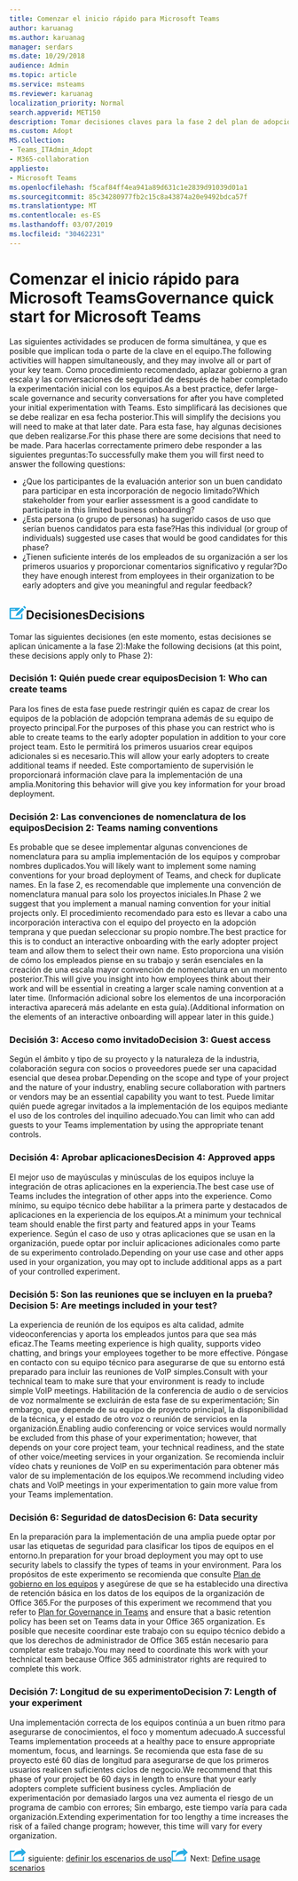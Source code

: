 ```yaml
---
title: Comenzar el inicio rápido para Microsoft Teams
author: karuanag
ms.author: karuanag
manager: serdars
ms.date: 10/29/2018
audience: Admin
ms.topic: article
ms.service: msteams
ms.reviewer: karuanag
localization_priority: Normal
search.appverid: MET150
description: Tomar decisiones claves para la fase 2 del plan de adopción
ms.custom: Adopt
MS.collection:
- Teams_ITAdmin_Adopt
- M365-collaboration
appliesto:
- Microsoft Teams
ms.openlocfilehash: f5caf84ff4ea941a89d631c1e2839d91039d01a1
ms.sourcegitcommit: 85c34280977fb2c15c8a43874a20e9492bdca57f
ms.translationtype: MT
ms.contentlocale: es-ES
ms.lasthandoff: 03/07/2019
ms.locfileid: "30462231"
---
```

# <a name="governance-quick-start-for-microsoft-teams"></a><span data-ttu-id="8ca9f-103">Comenzar el inicio rápido para Microsoft Teams</span><span class="sxs-lookup"><span data-stu-id="8ca9f-103">Governance quick start for Microsoft Teams</span></span>

<span data-ttu-id="8ca9f-104">Las siguientes actividades se producen de forma simultánea, y que es posible que implican toda o parte de la clave en el equipo.</span><span class="sxs-lookup"><span data-stu-id="8ca9f-104">The following activities will happen simultaneously, and they may involve all or part of your key team.</span></span> <span data-ttu-id="8ca9f-105">Como procedimiento recomendado, aplazar gobierno a gran escala y las conversaciones de seguridad de después de haber completado la experimentación inicial con los equipos.</span><span class="sxs-lookup"><span data-stu-id="8ca9f-105">As a best practice, defer large-scale governance and security conversations for after you have completed your initial experimentation with Teams.</span></span> <span data-ttu-id="8ca9f-106">Esto simplificará las decisiones que se debe realizar en esa fecha posterior.</span><span class="sxs-lookup"><span data-stu-id="8ca9f-106">This will simplify the decisions you will need to make at that later date.</span></span> <span data-ttu-id="8ca9f-107">Para esta fase, hay algunas decisiones que deben realizarse.</span><span class="sxs-lookup"><span data-stu-id="8ca9f-107">For this phase there are some decisions that need to be made.</span></span> <span data-ttu-id="8ca9f-108">Para hacerlas correctamente primero debe responder a las siguientes preguntas:</span><span class="sxs-lookup"><span data-stu-id="8ca9f-108">To successfully make them you will first need to answer the following questions:</span></span>

- <span data-ttu-id="8ca9f-109">¿Que los participantes de la evaluación anterior son un buen candidato para participar en esta incorporación de negocio limitado?</span><span class="sxs-lookup"><span data-stu-id="8ca9f-109">Which stakeholder from your earlier assessment is a good candidate to participate in this limited business onboarding?</span></span>
- <span data-ttu-id="8ca9f-110">¿Esta persona (o grupo de personas) ha sugerido casos de uso que serían buenos candidatos para esta fase?</span><span class="sxs-lookup"><span data-stu-id="8ca9f-110">Has this individual (or group of individuals) suggested use cases that would be good candidates for this phase?</span></span>  
- <span data-ttu-id="8ca9f-111">¿Tienen suficiente interés de los empleados de su organización a ser los primeros usuarios y proporcionar comentarios significativo y regular?</span><span class="sxs-lookup"><span data-stu-id="8ca9f-111">Do they have enough interest from employees in their organization to be early adopters and give you meaningful and regular feedback?</span></span> 

## <a name="decision-point-iconmediateams-adoption-decision-iconpngdecisions"></a>![Icono de Punto de decisión.](media/teams-adoption-decision-icon.png)<span data-ttu-id="8ca9f-113">Decisiones</span><span class="sxs-lookup"><span data-stu-id="8ca9f-113">Decisions</span></span>

<span data-ttu-id="8ca9f-114">Tomar las siguientes decisiones (en este momento, estas decisiones se aplican únicamente a la fase 2):</span><span class="sxs-lookup"><span data-stu-id="8ca9f-114">Make the following decisions (at this point, these decisions apply only to Phase 2):</span></span>

### <a name="decision-1-who-can-create-teams"></a><span data-ttu-id="8ca9f-115">Decisión 1: Quién puede crear equipos</span><span class="sxs-lookup"><span data-stu-id="8ca9f-115">Decision 1: Who can create teams</span></span> 

<span data-ttu-id="8ca9f-116">Para los fines de esta fase puede restringir quién es capaz de crear los equipos de la población de adopción temprana además de su equipo de proyecto principal.</span><span class="sxs-lookup"><span data-stu-id="8ca9f-116">For the purposes of this phase you can restrict who is able to create teams to the early adopter population in addition to your core project team.</span></span> <span data-ttu-id="8ca9f-117">Esto le permitirá los primeros usuarios crear equipos adicionales si es necesario.</span><span class="sxs-lookup"><span data-stu-id="8ca9f-117">This will allow your early adopters to create additional teams if needed.</span></span> <span data-ttu-id="8ca9f-118">Este comportamiento de supervisión le proporcionará información clave para la implementación de una amplia.</span><span class="sxs-lookup"><span data-stu-id="8ca9f-118">Monitoring this behavior will give you key information for your broad deployment.</span></span>

### <a name="decision-2-teams-naming-conventions"></a><span data-ttu-id="8ca9f-119">Decisión 2: Las convenciones de nomenclatura de los equipos</span><span class="sxs-lookup"><span data-stu-id="8ca9f-119">Decision 2: Teams naming conventions</span></span> 

<span data-ttu-id="8ca9f-120">Es probable que se desee implementar algunas convenciones de nomenclatura para su amplia implementación de los equipos y comprobar nombres duplicados.</span><span class="sxs-lookup"><span data-stu-id="8ca9f-120">You will likely want to implement some naming conventions for your broad deployment of Teams, and check for duplicate names.</span></span> <span data-ttu-id="8ca9f-121">En la fase 2, es recomendable que implemente una convención de nomenclatura manual para solo los proyectos iniciales.</span><span class="sxs-lookup"><span data-stu-id="8ca9f-121">In Phase 2 we suggest that you implement a manual naming convention for your initial projects only.</span></span> <span data-ttu-id="8ca9f-122">El procedimiento recomendado para esto es llevar a cabo una incorporación interactiva con el equipo del proyecto en la adopción temprana y que puedan seleccionar su propio nombre.</span><span class="sxs-lookup"><span data-stu-id="8ca9f-122">The best practice for this is to conduct an interactive onboarding with the early adopter project team and allow them to select their own name.</span></span> <span data-ttu-id="8ca9f-123">Esto proporciona una visión de cómo los empleados piense en su trabajo y serán esenciales en la creación de una escala mayor convención de nomenclatura en un momento posterior.</span><span class="sxs-lookup"><span data-stu-id="8ca9f-123">This will give you insight into how employees think about their work and will be essential in creating a larger scale naming convention at a later time.</span></span> <span data-ttu-id="8ca9f-124">(Información adicional sobre los elementos de una incorporación interactiva aparecerá más adelante en esta guía).</span><span class="sxs-lookup"><span data-stu-id="8ca9f-124">(Additional information on the elements of an interactive onboarding will appear later in this guide.)</span></span>

### <a name="decision-3-guest-access"></a><span data-ttu-id="8ca9f-125">Decisión 3: Acceso como invitado</span><span class="sxs-lookup"><span data-stu-id="8ca9f-125">Decision 3: Guest access</span></span>

<span data-ttu-id="8ca9f-126">Según el ámbito y tipo de su proyecto y la naturaleza de la industria, colaboración segura con socios o proveedores puede ser una capacidad esencial que desea probar.</span><span class="sxs-lookup"><span data-stu-id="8ca9f-126">Depending on the scope and type of your project and the nature of your industry, enabling secure collaboration with partners or vendors may be an essential capability you want to test.</span></span> <span data-ttu-id="8ca9f-127">Puede limitar quién puede agregar invitados a la implementación de los equipos mediante el uso de los controles del inquilino adecuado.</span><span class="sxs-lookup"><span data-stu-id="8ca9f-127">You can limit who can add guests to your Teams implementation by using the appropriate tenant controls.</span></span> 

### <a name="decision-4-approved-apps"></a><span data-ttu-id="8ca9f-128">Decisión 4: Aprobar aplicaciones</span><span class="sxs-lookup"><span data-stu-id="8ca9f-128">Decision 4: Approved apps</span></span>

<span data-ttu-id="8ca9f-129">El mejor uso de mayúsculas y minúsculas de los equipos incluye la integración de otras aplicaciones en la experiencia.</span><span class="sxs-lookup"><span data-stu-id="8ca9f-129">The best case use of Teams includes the integration of other apps into the experience.</span></span> <span data-ttu-id="8ca9f-130">Como mínimo, su equipo técnico debe habilitar a la primera parte y destacados de aplicaciones en la experiencia de los equipos.</span><span class="sxs-lookup"><span data-stu-id="8ca9f-130">At a minimum your technical team should enable the first party and featured apps in your Teams experience.</span></span> <span data-ttu-id="8ca9f-131">Según el caso de uso y otras aplicaciones que se usan en la organización, puede optar por incluir aplicaciones adicionales como parte de su experimento controlado.</span><span class="sxs-lookup"><span data-stu-id="8ca9f-131">Depending on your use case and other apps used in your organization, you may opt to include additional apps as a part of your controlled experiment.</span></span> 

### <a name="decision-5-are-meetings-included-in-your-test"></a><span data-ttu-id="8ca9f-132">Decisión 5: Son las reuniones que se incluyen en la prueba?</span><span class="sxs-lookup"><span data-stu-id="8ca9f-132">Decision 5: Are meetings included in your test?</span></span> 

<span data-ttu-id="8ca9f-133">La experiencia de reunión de los equipos es alta calidad, admite videoconferencias y aporta los empleados juntos para que sea más eficaz.</span><span class="sxs-lookup"><span data-stu-id="8ca9f-133">The Teams meeting experience is high quality, supports video chatting, and brings your employees together to be more effective.</span></span> <span data-ttu-id="8ca9f-134">Póngase en contacto con su equipo técnico para asegurarse de que su entorno está preparado para incluir las reuniones de VoIP simples.</span><span class="sxs-lookup"><span data-stu-id="8ca9f-134">Consult with your technical team to make sure that your environment is ready to include simple VoIP meetings.</span></span> <span data-ttu-id="8ca9f-135">Habilitación de la conferencia de audio o de servicios de voz normalmente se excluirán de esta fase de su experimentación; Sin embargo, que depende de su equipo de proyecto principal, la disponibilidad de la técnica, y el estado de otro voz o reunión de servicios en la organización.</span><span class="sxs-lookup"><span data-stu-id="8ca9f-135">Enabling audio conferencing or voice services would normally be excluded from this phase of your experimentation; however, that depends on your core project team, your technical readiness, and the state of other voice/meeting services in your organization.</span></span> <span data-ttu-id="8ca9f-136">Se recomienda incluir vídeo chats y reuniones de VoIP en su experimentación para obtener más valor de su implementación de los equipos.</span><span class="sxs-lookup"><span data-stu-id="8ca9f-136">We recommend including video chats and VoIP meetings in your experimentation to gain more value from your Teams implementation.</span></span> 

### <a name="decision-6--data-security"></a><span data-ttu-id="8ca9f-137">Decisión 6: Seguridad de datos</span><span class="sxs-lookup"><span data-stu-id="8ca9f-137">Decision 6:  Data security</span></span>

<span data-ttu-id="8ca9f-138">En la preparación para la implementación de una amplia puede optar por usar las etiquetas de seguridad para clasificar los tipos de equipos en el entorno.</span><span class="sxs-lookup"><span data-stu-id="8ca9f-138">In preparation for your broad deployment you may opt to use security labels to classify the types of teams in your environment.</span></span> <span data-ttu-id="8ca9f-139">Para los propósitos de este experimento se recomienda que consulte [Plan de gobierno en los equipos](plan-teams-governance.md) y asegúrese de que se ha establecido una directiva de retención básica en los datos de los equipos de la organización de Office 365.</span><span class="sxs-lookup"><span data-stu-id="8ca9f-139">For the purposes of this experiment we recommend that you refer to [Plan for Governance in Teams](plan-teams-governance.md) and ensure that a basic retention policy has been set on Teams data in your Office 365 organization.</span></span> <span data-ttu-id="8ca9f-140">Es posible que necesite coordinar este trabajo con su equipo técnico debido a que los derechos de administrador de Office 365 están necesario para completar este trabajo.</span><span class="sxs-lookup"><span data-stu-id="8ca9f-140">You may need to coordinate this work with your technical team because Office 365 administrator rights are required to complete this work.</span></span>

### <a name="decision-7-length-of-your-experiment"></a><span data-ttu-id="8ca9f-141">Decisión 7: Longitud de su experimento</span><span class="sxs-lookup"><span data-stu-id="8ca9f-141">Decision 7: Length of your experiment</span></span>

<span data-ttu-id="8ca9f-142">Una implementación correcta de los equipos continúa a un buen ritmo para asegurarse de conocimientos, el foco y momentum adecuado.</span><span class="sxs-lookup"><span data-stu-id="8ca9f-142">A successful Teams implementation proceeds at a healthy pace to ensure appropriate momentum, focus, and learnings.</span></span> <span data-ttu-id="8ca9f-143">Se recomienda que esta fase de su proyecto esté 60 días de longitud para asegurarse de que los primeros usuarios realicen suficientes ciclos de negocio.</span><span class="sxs-lookup"><span data-stu-id="8ca9f-143">We recommend that this phase of your project be 60 days in length to ensure that your early adopters complete sufficient business cycles.</span></span> <span data-ttu-id="8ca9f-144">Ampliación de experimentación por demasiado largos una vez aumenta el riesgo de un programa de cambio con errores; Sin embargo, este tiempo varía para cada organización.</span><span class="sxs-lookup"><span data-stu-id="8ca9f-144">Extending experimentation for too lengthy a time increases the risk of a failed change program; however, this time will vary for every organization.</span></span>  

<span data-ttu-id="8ca9f-145">![Icono de pasos siguiente](media/teams-adoption-next-icon.png) siguiente: [definir los escenarios de uso](teams-adoption-define-usage-scenarios.md)</span><span class="sxs-lookup"><span data-stu-id="8ca9f-145">![Next Steps icon](media/teams-adoption-next-icon.png) Next: [Define usage scenarios](teams-adoption-define-usage-scenarios.md)</span></span>
